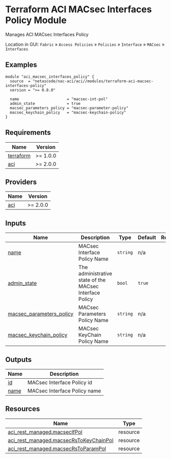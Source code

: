 <!-- BEGIN_TF_DOCS -->
# Terraform ACI MACsec Interfaces Policy Module

Manages ACI MACsec Interfaces Policy

Location in GUI:
`Fabric` » `Access Policies` » `Policies` » `Interface` » `MACsec` » `Interfaces`

## Examples

```hcl
module "aci_macsec_interfaces_policy" {
  source  = "netascode/nac-aci/aci//modules/terraform-aci-macsec-interfaces-policy"
  version = ">= 0.8.0"

  name                     = "macsec-int-pol"
  admin_state              = true
  macsec_parameters_policy = "macsec-parameter-policy"
  macsec_keychain_policy   = "macsec-keychain-policy"
}
```

## Requirements

| Name | Version |
|------|---------|
| <a name="requirement_terraform"></a> [terraform](#requirement\_terraform) | >= 1.0.0 |
| <a name="requirement_aci"></a> [aci](#requirement\_aci) | >= 2.0.0 |

## Providers

| Name | Version |
|------|---------|
| <a name="provider_aci"></a> [aci](#provider\_aci) | >= 2.0.0 |

## Inputs

| Name | Description | Type | Default | Required |
|------|-------------|------|---------|:--------:|
| <a name="input_name"></a> [name](#input\_name) | MACsec Interface Policy Name | `string` | n/a | yes |
| <a name="input_admin_state"></a> [admin\_state](#input\_admin\_state) | The administrative state of the MACsec Interface Policy | `bool` | `true` | no |
| <a name="input_macsec_parameters_policy"></a> [macsec\_parameters\_policy](#input\_macsec\_parameters\_policy) | MACsec Parameters Policy Name | `string` | n/a | yes |
| <a name="input_macsec_keychain_policy"></a> [macsec\_keychain\_policy](#input\_macsec\_keychain\_policy) | MACsec KeyChain Policy Name | `string` | n/a | yes |

## Outputs

| Name | Description |
|------|-------------|
| <a name="output_id"></a> [id](#output\_id) | MACsec Interface Policy id |
| <a name="output_name"></a> [name](#output\_name) | MACsec Interface Policy name |

## Resources

| Name | Type |
|------|------|
| [aci_rest_managed.macsecIfPol](https://registry.terraform.io/providers/CiscoDevNet/aci/latest/docs/resources/rest_managed) | resource |
| [aci_rest_managed.macsecRsToKeyChainPol](https://registry.terraform.io/providers/CiscoDevNet/aci/latest/docs/resources/rest_managed) | resource |
| [aci_rest_managed.macsecRsToParamPol](https://registry.terraform.io/providers/CiscoDevNet/aci/latest/docs/resources/rest_managed) | resource |
<!-- END_TF_DOCS -->